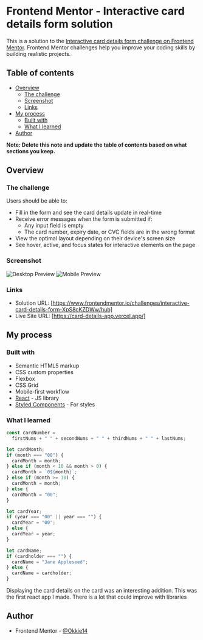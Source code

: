 # Frontend Mentor - Interactive card details form solution

This is a solution to the [Interactive card details form challenge on Frontend Mentor](https://www.frontendmentor.io/challenges/interactive-card-details-form-XpS8cKZDWw). Frontend Mentor challenges help you improve your coding skills by building realistic projects.

## Table of contents

- [Overview](#overview)
  - [The challenge](#the-challenge)
  - [Screenshot](#screenshot)
  - [Links](#links)
- [My process](#my-process)
  - [Built with](#built-with)
  - [What I learned](#what-i-learned)
- [Author](#author)

**Note: Delete this note and update the table of contents based on what sections you keep.**

## Overview

### The challenge

Users should be able to:

- Fill in the form and see the card details update in real-time
- Receive error messages when the form is submitted if:
  - Any input field is empty
  - The card number, expiry date, or CVC fields are in the wrong format
- View the optimal layout depending on their device's screen size
- See hover, active, and focus states for interactive elements on the page

### Screenshot

![Desktop Preview](./src/assets/screenshots/CardDetailsDesktop.JPG.jpg)
![Mobile Preview](./src/assets/screenshots/CardDetailsMobile.JPG.jpg)

### Links

- Solution URL: [https://www.frontendmentor.io/challenges/interactive-card-details-form-XpS8cKZDWw/hub]
- Live Site URL: [https://card-details-app.vercel.app/]

## My process

### Built with

- Semantic HTML5 markup
- CSS custom properties
- Flexbox
- CSS Grid
- Mobile-first workflow
- [React](https://reactjs.org/) - JS library
- [Styled Components](https://styled-components.com/) - For styles

### What I learned

```js
const cardNumber =
  firstNums + " " + secondNums + " " + thirdNums + " " + lastNums;

let cardMonth;
if (month === "00") {
  cardMonth = month;
} else if (month < 10 && month > 0) {
  cardMonth = `0${month}`;
} else if (month >= 10) {
  cardMonth = month;
} else {
  cardMonth = "00";
}

let cardYear;
if (year === "00" || year === "") {
  cardYear = "00";
} else {
  cardYear = year;
}

let cardName;
if (cardholder === "") {
  cardName = "Jane Appleseed";
} else {
  cardName = cardholder;
}
```

Displaying the card details on the card was an interesting addition. This was the first react app I made. There is a lot that could improve with libraries

## Author

- Frontend Mentor - [@Okkie14](https://www.frontendmentor.io/profile/Okkie14)
